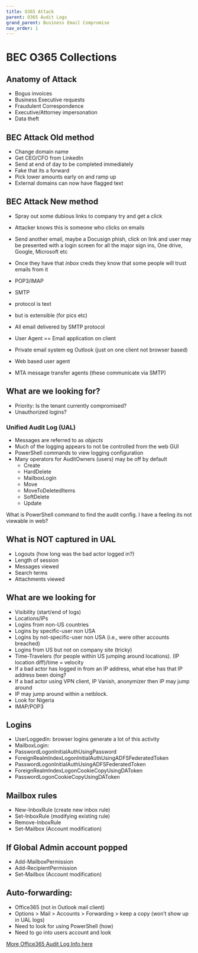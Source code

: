 ```yaml
---
title: O365 Attack
parent: O365 Audit Logs
grand_parent: Business Email Compromise
nav_order: 1
---
```


# BEC O365 Collections

## Anatomy of Attack

- Bogus invoices
- Business Executive requests
- Fraudulent Correspondence
- Executive/Attorney impersonation
- Data theft

## BEC Attack Old method
- Change domain name
- Get CEO/CFO from LinkedIn
- Send at end of day to be completed immediately
- Fake that its a forward
- Pick lower amounts early on and ramp up
- External domains can now have flagged text

## BEC Attack New method
- Spray out some dubious links to company try and get a click
- Attacker knows this is someone who clicks on emails
- Send another email, maybe a Docusign phish, click on link and user may be presented with a login screen for all the major sign ins, One drive, Google, Microsoft etc
- Once they have that *inbox* creds they know that some people will trust emails from it
- POP3/IMAP
- SMTP 
- protocol is text
- but is extensible (for pics etc)
- All email delivered by SMTP protocol

- User Agent == Email application on client
- Private email system eg Outlook (just on one client not browser based)
- Web based user agent
- MTA message transfer agents (these communicate via SMTP)


## What are we looking for?

- Priority: Is the tenant currently compromised?
- Unauthorized logins?

### Unified Audit Log (UAL)
- Messages are referred to as *objects*
- Much of the logging appears to not be controlled from the web GUI
- PowerShell commands to view logging configuration
- Many operators for AuditOwners (users) may be off by default
    - Create
    - HardDelete
    - MailboxLogin
    - Move
    - MoveToDeletedItems
    - SoftDelete
    - Update

What is PowerShell command to find the audit config. I have a feeling its not viewable in web?

## What is NOT captured in UAL
- Logouts (how long was the bad actor logged in?)
- Length of session
- Messages viewed
- Search terms
- Attachments viewed

## What are we looking for
- Visibility (start/end of logs)
- Locations/IPs
- Logins from non-US countries
- Logins by specific-user non USA
- Logins by not-specific-user non USA (i.e., were other accounts breached)
- Logins from US but not on company site (tricky)
- Time-Travelers (for people within US jumping around locations). (IP location diff)/time = velocity
- If a bad actor has logged in from an IP address, what else has that IP address been doing?
- If a bad actor using VPN client, IP Vanish, anonymizer then IP may jump around
- IP may jump around within a netblock.
- Look for Nigeria
- IMAP/POP3

## Logins
- UserLoggedIn: browser logins generate a lot of this activity
- MailboxLogin:
- PasswordLogonInitialAuthUsingPassword
- ForeignRealmIndexLogonInitialAuthUsingADFSFederatedToken
- PasswordLogonInitialAuthUsingADFSFederatedToken
- ForeignRealmIndexLogonCookieCopyUsingDAToken
- PasswordLogonCookieCopyUsingDAToken

## Mailbox rules
- New-InboxRule (create new inbox rule)
- Set-InboxRule (modifying existing rule)
- Remove-InboxRule
- Set-Mailbox (Account modification)

## If Global Admin account popped
- Add-MailboxPermission
- Add-RecipientPermission
- Set-Mailbox (Account modification)

## Auto-forwarding: 
- Office365 (not in Outlook mail client)
- Options > Mail > Accounts > Forwarding > keep a copy (won’t show up in UAL logs)
- Need to look for using PowerShell (how)
- Need to go into users account and look

[More Office365 Audit Log Info here](https://docs.microsoft.com/en-us/microsoft-365/compliance/search-the-audit-log-in-security-and-compliance?view=o365-worldwide)
